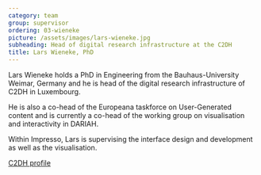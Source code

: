 ```yaml
---
category: team
group: supervisor
ordering: 03-wieneke
picture: /assets/images/lars-wieneke.jpg
subheading: Head of digital research infrastructure at the C2DH
title: Lars Wieneke, PhD
---
```


Lars Wieneke holds a PhD in Engineering from the Bauhaus-University Weimar, Germany and he is head of the digital research infrastructure of C2DH in Luxembourg.

He is also a co-head of the Europeana taskforce on User-Generated content and is currently a co-head of the working group on visualisation and interactivity in DARIAH.

Within Impresso, Lars is supervising the interface design and development as well as the visualisation.

[C2DH profile](https://www.c2dh.uni.lu/people/lars-wieneke)

